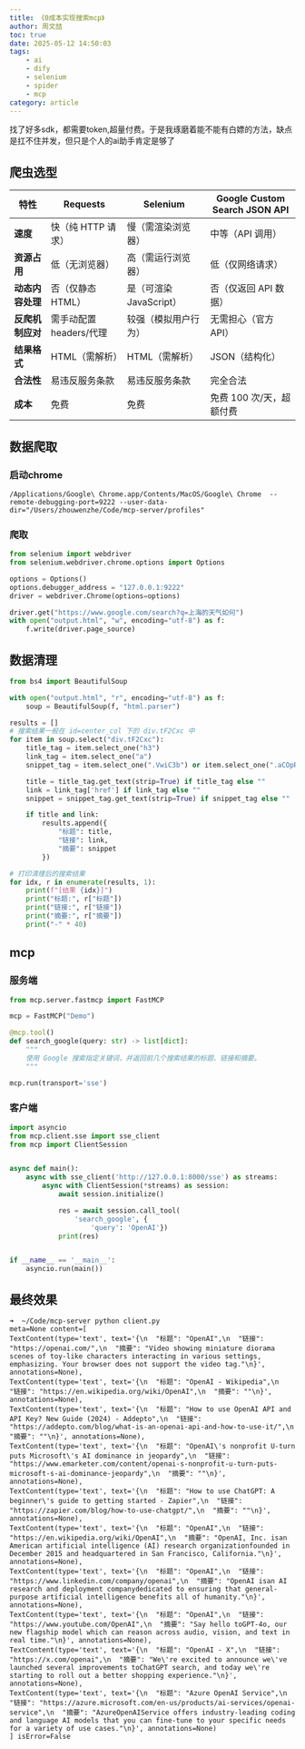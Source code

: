 ```yaml
---
title: 《0成本实现搜索mcp》
author: 周文喆
toc: true
date: 2025-05-12 14:50:03
tags:
    - ai
    - dify
    - selenium
    - spider
    - mcp
category: article 
---
```

找了好多sdk，都需要token,超量付费。于是我琢磨着能不能有白嫖的方法，缺点是扛不住并发，但只是个人的ai助手肯定是够了
<!-- more -->
## 爬虫选型

| 特性                | Requests                          | Selenium                          | Google Custom Search JSON API       |
|---------------------|-----------------------------------|-----------------------------------|-------------------------------------|
| **速度**            | 快（纯 HTTP 请求）                | 慢（需渲染浏览器）                | 中等（API 调用）                    |
| **资源占用**        | 低（无浏览器）                    | 高（需运行浏览器）                | 低（仅网络请求）                    |
| **动态内容处理**    | 否（仅静态 HTML）                 | 是（可渲染 JavaScript）           | 否（仅返回 API 数据）               |
| **反爬机制应对**    | 需手动配置 headers/代理           | 较强（模拟用户行为）              | 无需担心（官方 API）                |
| **结果格式**        | HTML（需解析）                    | HTML（需解析）                    | JSON（结构化）                      |
| **合法性**          | 易违反服务条款                   | 易违反服务条款                   | 完全合法                            |
| **成本**            | 免费                              | 免费                              | 免费 100 次/天，超额付费           |

## 数据爬取

### 启动chrome
<!-- ## 下载引擎

### [查看Version](chrome://settings/help)

### [下载ChromeDriver](https://googlechromelabs.github.io/chrome-for-testing/) -->
```shell
/Applications/Google\ Chrome.app/Contents/MacOS/Google\ Chrome  --remote-debugging-port=9222 --user-data-dir="/Users/zhouwenzhe/Code/mcp-server/profiles"
```

### 爬取

```python
from selenium import webdriver
from selenium.webdriver.chrome.options import Options

options = Options()
options.debugger_address = "127.0.0.1:9222"
driver = webdriver.Chrome(options=options)

driver.get("https://www.google.com/search?q=上海的天气如何")
with open("output.html", "w", encoding="utf-8") as f:
    f.write(driver.page_source)
```

## 数据清理

```python
from bs4 import BeautifulSoup

with open("output.html", "r", encoding="utf-8") as f:
    soup = BeautifulSoup(f, "html.parser")

results = []
# 搜索结果一般在 id=center_col 下的 div.tF2Cxc 中
for item in soup.select("div.tF2Cxc"):
    title_tag = item.select_one("h3")
    link_tag = item.select_one("a")
    snippet_tag = item.select_one(".VwiC3b") or item.select_one(".aCOpRe")

    title = title_tag.get_text(strip=True) if title_tag else ""
    link = link_tag['href'] if link_tag else ""
    snippet = snippet_tag.get_text(strip=True) if snippet_tag else ""

    if title and link:
        results.append({
            "标题": title,
            "链接": link,
            "摘要": snippet
        })

# 打印清理后的搜索结果
for idx, r in enumerate(results, 1):
    print(f"[结果 {idx}]")
    print("标题:", r["标题"])
    print("链接:", r["链接"])
    print("摘要:", r["摘要"])
    print("-" * 40)
```

## mcp

### 服务端

```python
from mcp.server.fastmcp import FastMCP

mcp = FastMCP("Demo")

@mcp.tool()
def search_google(query: str) -> list[dict]:
    """
    使用 Google 搜索指定关键词，并返回前几个搜索结果的标题、链接和摘要。
    """

mcp.run(transport='sse')
```

### 客户端

```python
import asyncio
from mcp.client.sse import sse_client
from mcp import ClientSession


async def main():
    async with sse_client('http://127.0.0.1:8000/sse') as streams:
        async with ClientSession(*streams) as session:
            await session.initialize()

            res = await session.call_tool(
                'search_google', {
                    'query': 'OpenAI'})
            print(res)


if __name__ == '__main__':
    asyncio.run(main())
```

## 最终效果

```shell
➜  ~/Code/mcp-server python client.py
meta=None content=[
TextContent(type='text', text='{\n  "标题": "OpenAI",\n  "链接": "https://openai.com/",\n  "摘要": "Video showing miniature diorama scenes of toy-like characters interacting in various settings, emphasizing. Your browser does not support the video tag."\n}', annotations=None),
TextContent(type='text', text='{\n  "标题": "OpenAI - Wikipedia",\n  "链接": "https://en.wikipedia.org/wiki/OpenAI",\n  "摘要": ""\n}', annotations=None), 
TextContent(type='text', text='{\n  "标题": "How to use OpenAI API and API Key? New Guide (2024) - Addepto",\n  "链接": "https://addepto.com/blog/what-is-an-openai-api-and-how-to-use-it/",\n  "摘要": ""\n}', annotations=None), 
TextContent(type='text', text='{\n  "标题": "OpenAI\'s nonprofit U-turn puts Microsoft\'s AI dominance in jeopardy",\n  "链接": "https://www.emarketer.com/content/openai-s-nonprofit-u-turn-puts-microsoft-s-ai-dominance-jeopardy",\n  "摘要": ""\n}', annotations=None), 
TextContent(type='text', text='{\n  "标题": "How to use ChatGPT: A beginner\'s guide to getting started - Zapier",\n  "链接": "https://zapier.com/blog/how-to-use-chatgpt/",\n  "摘要": ""\n}', annotations=None), 
TextContent(type='text', text='{\n  "标题": "OpenAI",\n  "链接": "https://en.wikipedia.org/wiki/OpenAI",\n  "摘要": "OpenAI, Inc. isan American artificial intelligence (AI) research organizationfounded in December 2015 and headquartered in San Francisco, California."\n}', annotations=None), 
TextContent(type='text', text='{\n  "标题": "OpenAI",\n  "链接": "https://www.linkedin.com/company/openai",\n  "摘要": "OpenAI isan AI research and deployment companydedicated to ensuring that general-purpose artificial intelligence benefits all of humanity."\n}', annotations=None), 
TextContent(type='text', text='{\n  "标题": "OpenAI",\n  "链接": "https://www.youtube.com/OpenAI",\n  "摘要": "Say hello toGPT-4o, our new flagship model which can reason across audio, vision, and text in real time."\n}', annotations=None), 
TextContent(type='text', text='{\n  "标题": "OpenAI - X",\n  "链接": "https://x.com/openai",\n  "摘要": "We\'re excited to announce we\'ve launched several improvements toChatGPT search, and today we\'re starting to roll out a better shopping experience."\n}', annotations=None), 
TextContent(type='text', text='{\n  "标题": "Azure OpenAI Service",\n  "链接": "https://azure.microsoft.com/en-us/products/ai-services/openai-service",\n  "摘要": "AzureOpenAIService offers industry-leading coding and language AI models that you can fine-tune to your specific needs for a variety of use cases."\n}', annotations=None)
] isError=False
```
